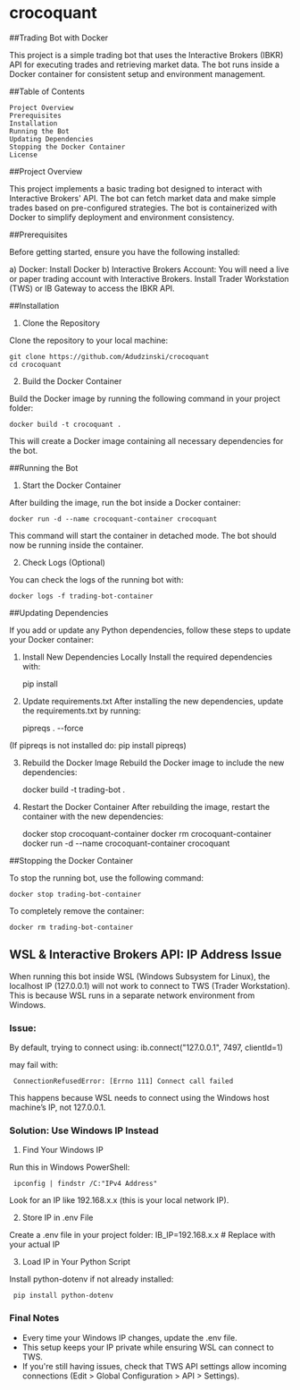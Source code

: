 # crocoquant

##Trading Bot with Docker

This project is a simple trading bot that uses the Interactive Brokers (IBKR) API for executing trades and retrieving market data. The bot runs inside a Docker container for consistent setup and environment management.

##Table of Contents

    Project Overview
    Prerequisites
    Installation
    Running the Bot
    Updating Dependencies
    Stopping the Docker Container
    License

##Project Overview

This project implements a basic trading bot designed to interact with Interactive Brokers' API. The bot can fetch market data and make simple trades based on pre-configured strategies. The bot is containerized with Docker to simplify deployment and environment consistency.

##Prerequisites

Before getting started, ensure you have the following installed:

a) Docker: Install Docker
b) Interactive Brokers Account: You will need a live or paper trading account with Interactive Brokers. Install Trader Workstation (TWS) or IB Gateway to access the IBKR API.

##Installation

1. Clone the Repository

Clone the repository to your local machine:

    git clone https://github.com/Adudzinski/crocoquant
    cd crocoquant

2. Build the Docker Container

Build the Docker image by running the following command in your project folder:

    docker build -t crocoquant .

This will create a Docker image containing all necessary dependencies for the bot.


##Running the Bot

1. Start the Docker Container

After building the image, run the bot inside a Docker container:

    docker run -d --name crocoquant-container crocoquant

This command will start the container in detached mode. The bot should now be running inside the container.

2. Check Logs (Optional)

You can check the logs of the running bot with:

    docker logs -f trading-bot-container

##Updating Dependencies

If you add or update any Python dependencies, follow these steps to update your Docker container:

1. Install New Dependencies Locally Install the required dependencies with:

    pip install <new-dependency-name>

2. Update requirements.txt After installing the new dependencies, update the requirements.txt by running:

    pipreqs . --force

(If pipreqs is not installed do: pip install pipreqs) 

3. Rebuild the Docker Image Rebuild the Docker image to include the new dependencies:

    docker build -t trading-bot .

4. Restart the Docker Container After rebuilding the image, restart the container with the new dependencies:

    docker stop crocoquant-container
    docker rm crocoquant-container
    docker run -d --name crocoquant-container crocoquant

##Stopping the Docker Container

To stop the running bot, use the following command:

    docker stop trading-bot-container

To completely remove the container:

    docker rm trading-bot-container

## WSL & Interactive Brokers API: IP Address Issue

When running this bot inside WSL (Windows Subsystem for Linux), the localhost IP (127.0.0.1) will not work to connect to TWS (Trader Workstation). This is because WSL runs in a separate network environment from Windows.

### Issue:

By default, trying to connect using:
     ib.connect("127.0.0.1", 7497, clientId=1)

may fail with:

     ConnectionRefusedError: [Errno 111] Connect call failed

This happens because WSL needs to connect using the Windows host machine’s IP, not 127.0.0.1.

### Solution: Use Windows IP Instead

1. Find Your Windows IP

Run this in Windows PowerShell:

     ipconfig | findstr /C:"IPv4 Address"

Look for an IP like 192.168.x.x (this is your local network IP).

2. Store IP in .env File

Create a .env file in your project folder:
     IB_IP=192.168.x.x  # Replace with your actual IP

3. Load IP in Your Python Script

Install python-dotenv if not already installed:

     pip install python-dotenv

### Final Notes

- Every time your Windows IP changes, update the .env file.
- This setup keeps your IP private while ensuring WSL can connect to TWS.
- If you're still having issues, check that TWS API settings allow incoming connections (Edit > Global Configuration > API > Settings).




